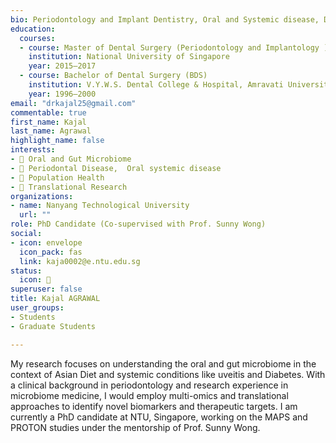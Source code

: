 ```yaml
---
bio: Periodontology and Implant Dentistry, Oral and Systemic disease, Dental Research, Gut Microbiome, Oral Microbiome 
education:
  courses:
  - course: Master of Dental Surgery (Periodontology and Implantology ) and RCSEd (Periodontology)
    institution: National University of Singapore
    year: 2015–2017
  - course: Bachelor of Dental Surgery (BDS)
    institution: V.Y.W.S. Dental College & Hospital, Amravati University, India
    year: 1996–2000
email: "drkajal25@gmail.com"
commentable: true
first_name: Kajal
last_name: Agrawal
highlight_name: false
interests:
- 🧫 Oral and Gut Microbiome
- 🦷 Periodontal Disease,  Oral systemic disease 
- 🌱 Population Health
- 🔬 Translational Research
organizations:
- name: Nanyang Technological University
  url: ""
role: PhD Candidate (Co-supervised with Prof. Sunny Wong)
social:
- icon: envelope
  icon_pack: fas
  link: kaja0002@e.ntu.edu.sg
status:
  icon: 📘
superuser: false
title: Kajal AGRAWAL
user_groups:
- Students
- Graduate Students

---
```

My research focuses on understanding the oral and gut microbiome in the context of Asian Diet and systemic conditions like uveitis and Diabetes. With a clinical background in periodontology and research experience in microbiome medicine, I would employ multi-omics and translational approaches to identify novel biomarkers and therapeutic targets. I am currently a PhD candidate at NTU, Singapore, working on the MAPS and PROTON studies under the mentorship of Prof. Sunny Wong.
